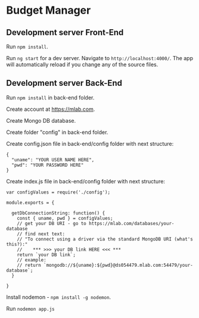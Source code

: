# Budget Manager


## Development server Front-End

Run `npm install`.

Run `ng start` for a dev server. Navigate to `http://localhost:4000/`.
The app will automatically reload if you change any of the source files.


## Development server Back-End

Run `npm install` in back-end folder.

Create account at https://mlab.com.

Create Mongo DB database. 

Create folder "config" in back-end folder.

Create config.json file in back-end/config folder with next structure:
```
{
  "uname": "YOUR USER NAME HERE",
  "pwd": "YOUR PASSWORD HERE"
}
```

Create index.js file in back-end/config folder with next structure: 
```
var configValues = require('./config');

module.exports = {
  
  getDbConnectionString: function() {
    const { uname, pwd } = configValues;
    // get your DB URI - go to https://mlab.com/databases/your-database
    // find next text:
    // "To connect using a driver via the standard MongoDB URI (what's this?):"
    //    *** >>> your DB link HERE <<< ***
    return `your DB link`;
    // example:
    // return `mongodb://${uname}:${pwd}@ds054479.mlab.com:54479/your-database`;
  }
  
}
```

Install nodemon - `npm install -g nodemon`.

Run `nodemon app.js`
